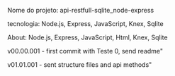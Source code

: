 Nome do projeto: 
api-restfull-sqlite_node-express

tecnologia: Node.js, Express, JavaScript, Knex, Sqlite


About: Node.js, Express, JavaScript, Html, Knex, Sqlite


v00.00.001 - first commit with Teste 0, send readme"


v01.01.001 - sent structure files and api methods"

